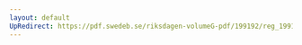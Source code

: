 ```yaml
---
layout: default
UpRedirect: https://pdf.swedeb.se/riksdagen-volumeG-pdf/199192/reg_199192/reg_199192_0900.pdf
---
```

